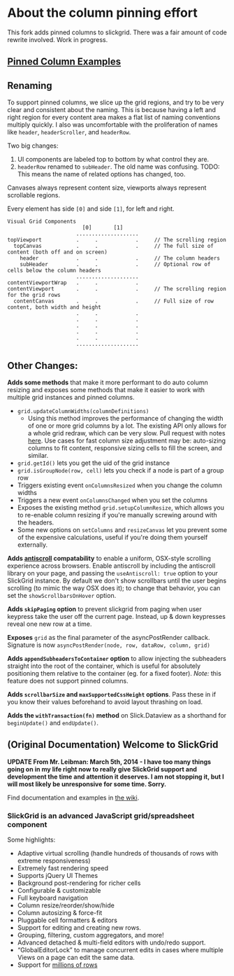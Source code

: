 # About the column pinning effort

This fork adds pinned columns to slickgrid. There was a fair amount of code rewrite involved. Work in progress.

## [Pinned Column Examples](http://git.simple.gy/SlickGrid/)

## Renaming

To support pinned columns, we slice up the grid regions, and try to be very clear and consistent about the naming.
This is because having a left and right region for every content area makes a flat list of naming conventions multiply quickly.
I also was uncomfortable with the proliferation of names like `header`, `headerScroller`, and `headerRow`.

Two big changes:
1. UI components are labeled top to bottom by what control they are.
2. `headerRow` renamed to `subHeader`. The old name was confusing. TODO: This means the name of related options has changed, too.

Canvases always represent content size, viewports always represent scrollable regions.

Every element has side `[0]` and side `[1]`, for left and right.

```
Visual Grid Components
                        [0]       [1]
                      ....................
topViewport           .     .            .     // The scrolling region
  topCanvas           .     .            .     // The full size of content (both off and on screen)
    header            .     .            .     // The column headers
    subHeader         .     .            .     // Optional row of cells below the column headers
                      ....................
contentViewportWrap   .     .            .
contentViewport       .     .            .     // The scrolling region for the grid rows
  contentCanvas       .     .            .     // Full size of row content, both width and height
                      .     .            .
                      .     .            .
                      .     .            .
                      .     .            .
                      .     .            .
                      ....................
```

## Other Changes:

**Adds some methods** that make it more performant to do auto column resizing and exposes some methods that make it easier to work with multiple grid instances and pinned columns.

* `grid.updateColumnWidths(columnDefinitions)`
  * Using this method improves the performance of changing the width of one or more grid columns by a lot. The existing API only allows for a whole grid redraw, which can be very slow. Pull request with notes [here](https://github.com/mleibman/SlickGrid/pull/897). Use cases for fast column size adjustment may be: auto-sizing columns to fit content, responsive sizing cells to fill the screen, and similar.
* `grid.getId()` lets you get the uid of the grid instance
* `grid.isGroupNode(row, cell)` lets you check if a node is part of a group row
* Triggers existing event `onColumnsResized` when you change the column widths
* Triggers a new event `onColumnsChanged` when you set the columns
* Exposes the existing method `grid.setupColumnResize`, which allows you to re-enable column resizing if you're manually screwing around with the headers.
* Some new options on `setColumns` and `resizeCanvas` let you prevent some of the expensive calculations, useful if you're doing them yourself externally.

**Adds [antiscroll](https://github.com/learnboost/antiscroll) compatability** to enable a uniform, OSX-style scrolling experience across browsers. Enable antiscroll by including the antiscroll library on your page, and passing the `useAntiscroll: true` option to your SlickGrid instance. By default we don't show scrollbars until the user begins scrolling (to mimic the way OSX does it); to change that behavior, you can set the `showScrollbarsOnHover` option.

**Adds `skipPaging` option** to prevent slickgrid from paging when user keypress take the user off the current page. Instead, up & down keypresses reveal one new row at a time.

**Exposes** `grid` as the final parameter of the asyncPostRender callback. Signature is now `asyncPostRender(node, row, dataRow, column, grid)`

**Adds `appendSubheadersToContainer` option** to allow injecting the subheaders straight into the root of the container, which is useful for absolutely positioning them relative to the container (eg. for a fixed footer). *Note:* this feature does not support pinned columns.

**Adds `scrollbarSize` and `maxSupportedCssHeight` options**. Pass these in if you know their values beforehand to avoid layout thrashing on load.

**Adds the `withTransaction(fn)` method** on Slick.Dataview as a shorthand for `beginUpdate()` and `endUpdate()`.

## (Original Documentation) Welcome to SlickGrid

**UPDATE From Mr. Leibman:  March 5th, 2014 - I have too many things going on in my life right now to really give SlickGrid support and development the time and attention it deserves.  I am not stopping it, but I will most likely be unresponsive for some time.  Sorry.**

Find documentation and examples in [the wiki](https://github.com/mleibman/SlickGrid/wiki).

### SlickGrid is an advanced JavaScript grid/spreadsheet component

Some highlights:

* Adaptive virtual scrolling (handle hundreds of thousands of rows with extreme responsiveness)
* Extremely fast rendering speed
* Supports jQuery UI Themes
* Background post-rendering for richer cells
* Configurable & customizable
* Full keyboard navigation
* Column resize/reorder/show/hide
* Column autosizing & force-fit
* Pluggable cell formatters & editors
* Support for editing and creating new rows.
* Grouping, filtering, custom aggregators, and more!
* Advanced detached & multi-field editors with undo/redo support.
* “GlobalEditorLock” to manage concurrent edits in cases where multiple Views on a page can edit the same data.
* Support for [millions of rows](http://stackoverflow.com/a/2569488/1269037)
